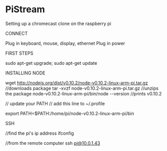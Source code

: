 # PiStream
Setting up a chromecast clone on the raspberry pi

CONNECT

Plug in keyboard, mouse, display, ethernet
Plug in power

FIRST STEPS

sudo apt-get upgrade; 
sudo apt-get update

INSTALLING NODE

wget http://nodejs.org/dist/v0.10.2/node-v0.10.2-linux-arm-pi.tar.gz //downloads package
tar -xvzf node-v0.10.2-linux-arm-pi.tar.gz //unzips the package
node-v0.10.2-linux-arm-pi/bin/node --version //prints v0.10.2

// update your PATH
// add this line to ~/.profile

export PATH=$PATH:/home/pi/node-v0.10.2-linux-arm-pi/bin

SSH

//find the pi's ip address
ifconfig

//from the remote computer
ssh pi@10.0.1.43